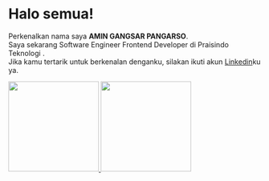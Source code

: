 # Halo semua! 

Perkenalkan nama saya **AMIN GANGSAR PANGARSO**.<br>
Saya sekarang Software Engineer Frontend Developer di Praisindo Teknologi .<br>
Jika kamu tertarik untuk berkenalan denganku, silakan ikuti akun [Linkedin](https://www.linkedin.com/in/amin-gangsar-55b66726b/)ku ya.

<p align="left">
<a href="https://github.com/AminGangsarPangarso">
  <img height="180em" src="https://github-readme-stats-eight-theta.vercel.app/api?username=AminGangsarPangarso&show_icons=true&theme=algolia&include_all_commits=true&count_private=true"/>
  <img height="180em" src="https://github-readme-stats-eight-theta.vercel.app/api/top-langs/?username=AminGangsarPangarso&layout=compact&layout=compact&theme=algolia"/>
</a>
</p>
